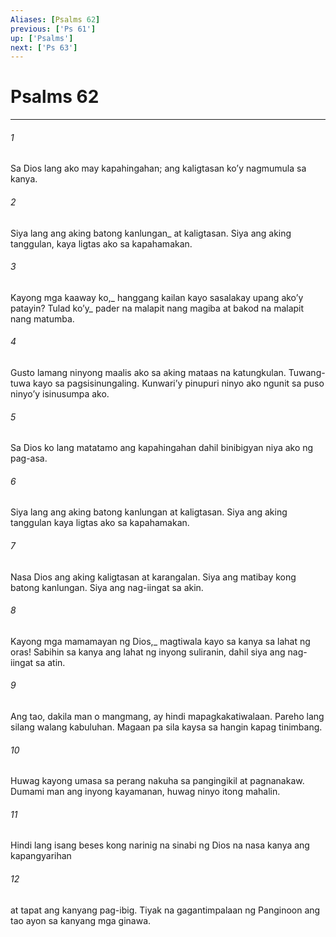 ```yaml
---
Aliases: [Psalms 62]
previous: ['Ps 61']
up: ['Psalms']
next: ['Ps 63']
---
```

# Psalms 62

***






















###### 1 










Sa Dios lang ako may kapahingahan; ang kaligtasan koʼy nagmumula sa kanya. 





















###### 2 










Siya lang ang aking batong kanlungan_ at kaligtasan. Siya ang aking tanggulan, kaya ligtas ako sa kapahamakan. 





















###### 3 










Kayong mga kaaway ko,_ hanggang kailan kayo sasalakay upang akoʼy patayin? Tulad koʼy_ pader na malapit nang magiba at bakod na malapit nang matumba. 





















###### 4 










Gusto lamang ninyong maalis ako sa aking mataas na katungkulan. Tuwang-tuwa kayo sa pagsisinungaling. Kunwariʼy pinupuri ninyo ako ngunit sa puso ninyoʼy isinusumpa ako. 





















###### 5 










Sa Dios ko lang matatamo ang kapahingahan dahil binibigyan niya ako ng pag-asa. 





















###### 6 










Siya lang ang aking batong kanlungan at kaligtasan. Siya ang aking tanggulan kaya ligtas ako sa kapahamakan. 





















###### 7 










Nasa Dios ang aking kaligtasan at karangalan. Siya ang matibay kong batong kanlungan. Siya ang nag-iingat sa akin. 





















###### 8 










Kayong mga mamamayan ng Dios,_ magtiwala kayo sa kanya sa lahat ng oras! Sabihin sa kanya ang lahat ng inyong suliranin, dahil siya ang nag-iingat sa atin. 





















###### 9 










Ang tao, dakila man o mangmang, ay hindi mapagkakatiwalaan. Pareho lang silang walang kabuluhan. Magaan pa sila kaysa sa hangin kapag tinimbang. 





















###### 10 










Huwag kayong umasa sa perang nakuha sa pangingikil at pagnanakaw. Dumami man ang inyong kayamanan, huwag ninyo itong mahalin. 





















###### 11 










Hindi lang isang beses kong narinig na sinabi ng Dios na nasa kanya ang kapangyarihan 





















###### 12 










at tapat ang kanyang pag-ibig. Tiyak na gagantimpalaan ng Panginoon ang tao ayon sa kanyang mga ginawa.
